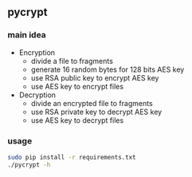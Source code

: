 ## pycrypt
### main idea
- Encryption
   - divide a file to fragments
   - generate 16 random bytes for 128 bits AES key
   - use RSA public key to encrypt AES key
   - use AES key to encrypt files
- Decryption
   - divide an encrypted file to fragments
   - use RSA private key to decrypt AES key
   - use AES key to decrypt files

### usage
```bash
sudo pip install -r requirements.txt 
./pycrypt -h
```